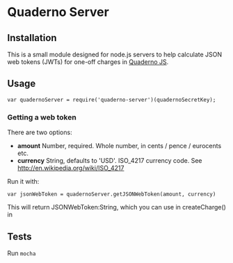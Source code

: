 # Quaderno Server

## Installation

This is a small module designed for node.js servers to help calculate JSON web tokens (JWTs) for one-off charges in [Quaderno JS](http://quaderno.io).

## Usage

    var quadernoServer = require('quaderno-server')(quadernoSecretKey);

### Getting a web token

There are two options:

 - __amount__ Number, required. Whole number, in cents / pence / eurocents etc.
 - __currency__ String, defaults to 'USD'. ISO_4217 currency code. See http://en.wikipedia.org/wiki/ISO_4217

Run it with:

    var jsonWebToken = quadernoServer.getJSONWebToken(amount, currency)

This will return JSONWebToken:String, which you can use in createCharge() in 

## Tests

Run `mocha`
